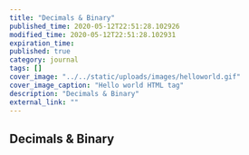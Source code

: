 ```yaml
---
title: "Decimals & Binary"
published_time: 2020-05-12T22:51:28.102926
modified_time: 2020-05-12T22:51:28.102931
expiration_time: 
published: true
category: journal
tags: []
cover_image: "../../static/uploads/images/helloworld.gif"
cover_image_caption: "Hello world HTML tag"
description: "Decimals & Binary"
external_link: ""
---
```


## Decimals & Binary


